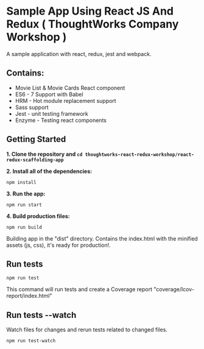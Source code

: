 # Sample App Using React JS And Redux ( ThoughtWorks Company Workshop )
A sample application with react, redux, jest and webpack.


## Contains:
* Movie List & Movie Cards React component
* ES6 - 7 Support with Babel
* HRM - Hot module replacement support
* Sass support
* Jest - unit testing framework
* Enzyme - Testing react components


## Getting Started

**1. Clone the repository and ```cd thoughtworks-react-redux-workshop/react-redux-scaffolding-app```**


**2. Install all of the dependencies:**

```npm install```

**3. Run the app:**

```npm run start```



**4. Build production files:**

```npm run build```

Building app in the "dist" directory. Contains the index.html with the minified assets (js, css), it's ready for production!.

## Run tests

```npm run test```

This command will run tests and create a Coverage report "coverage/lcov-report/index.html"

## Run tests --watch

Watch files for changes and rerun tests related to changed files.

```npm run test-watch```
